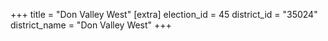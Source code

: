 +++
title = "Don Valley West"
[extra]
election_id = 45
district_id = "35024"
district_name = "Don Valley West"
+++
